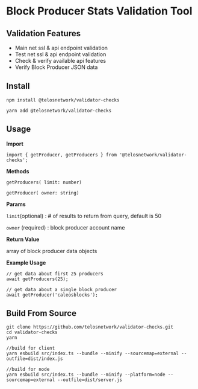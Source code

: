 # Block Producer Stats Validation Tool

## Validation Features

- Main net ssl & api endpoint validation
- Test net ssl & api endpoint validation
- Check & verify available api features
- Verify Block Producer JSON data

## Install

  `npm install @telosnetwork/validator-checks`
  
  `yarn add @telosnetwork/validator-checks`

## Usage

  **Import**

  `import { getProducer, getProducers } from '@telosnetwork/validator-checks';` 

  **Methods**
```
getProducers( limit: number)

getProducer( owner: string)
```
  
  **Params**
  
  `limit`(optional) : # of results to return from query, default is 50
  
  `owner` (required) : block producer account name

  **Return Value**

  array of block producer data objects

  **Example Usage**
``` 
// get data about first 25 producers
await getProducers(25);

// get data about a single block producer 
await getProducer('caleosblocks');
```

## Build From Source

```
git clone https://github.com/telosnetwork/validator-checks.git
cd validator-checks
yarn

//build for client
yarn esbuild src/index.ts --bundle --minify --sourcemap=external --outfile=dist/index.js

//build for node
yarn esbuild src/index.ts --bundle --minify --platform=node --sourcemap=external --outfile=dist/server.js

```


